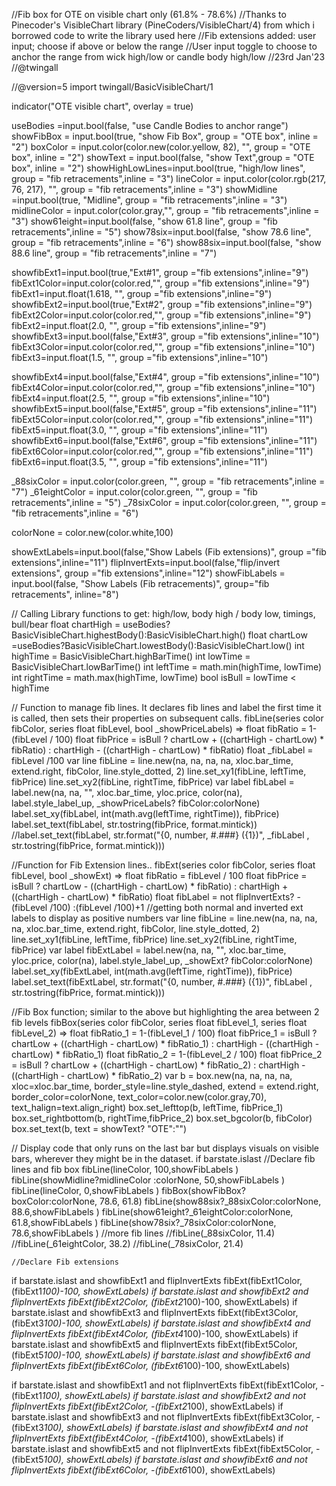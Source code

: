 //Fib box for OTE on visible chart only (61.8% - 78.6%)
//Thanks to Pinecoder's VisibleChart library (PineCoders/VisibleChart/4) from which i borrowed code to write the library used here
//Fib extensions added: user input; choose if above or below the range
//User input toggle to choose to anchor the range from wick high/low or candle body high/low
//23rd Jan'23
//@twingall

//@version=5
import twingall/BasicVisibleChart/1

indicator("OTE visible chart", overlay = true)

useBodies =input.bool(false, "use Candle Bodies to anchor range")
showFibBox = input.bool(true, "show Fib Box", group = "OTE box", inline = "2")
boxColor = input.color(color.new(color.yellow, 82), "", group = "OTE box", inline = "2")
showText = input.bool(false, "show Text",group = "OTE box", inline = "2")
showHighLowLines=input.bool(true, "high/low lines", group = "fib retracements",inline = "3")
lineColor = input.color(color.rgb(217, 76, 217), "", group = "fib retracements",inline = "3")
showMidline =input.bool(true, "Midline", group = "fib retracements",inline = "3")
midlineColor = input.color(color.gray,"", group = "fib retracements",inline = "3")
show61eight=input.bool(false, "show 61.8 line", group = "fib retracements",inline = "5")
show78six=input.bool(false, "show 78.6 line", group = "fib retracements",inline = "6")
show88six=input.bool(false, "show 88.6 line", group = "fib retracements",inline = "7")

showfibExt1=input.bool(true,"Ext#1", group ="fib extensions",inline="9")
fibExt1Color=input.color(color.red,"", group ="fib extensions",inline="9")
fibExt1=input.float(1.618, "", group ="fib extensions",inline="9")
showfibExt2=input.bool(true,"Ext#2", group ="fib extensions",inline="9")
fibExt2Color=input.color(color.red,"", group ="fib extensions",inline="9")
fibExt2=input.float(2.0, "", group ="fib extensions",inline="9")
showfibExt3=input.bool(false,"Ext#3", group ="fib extensions",inline="10")
fibExt3Color=input.color(color.red,"", group ="fib extensions",inline="10")
fibExt3=input.float(1.5, "", group ="fib extensions",inline="10")

showfibExt4=input.bool(false,"Ext#4", group ="fib extensions",inline="10")
fibExt4Color=input.color(color.red,"", group ="fib extensions",inline="10")
fibExt4=input.float(2.5, "", group ="fib extensions",inline="10")
showfibExt5=input.bool(false,"Ext#5", group ="fib extensions",inline="11")
fibExt5Color=input.color(color.red,"", group ="fib extensions",inline="11")
fibExt5=input.float(3.0, "", group ="fib extensions",inline="11")
showfibExt6=input.bool(false,"Ext#6", group ="fib extensions",inline="11")
fibExt6Color=input.color(color.red,"", group ="fib extensions",inline="11")
fibExt6=input.float(3.5, "", group ="fib extensions",inline="11")

_88sixColor = input.color(color.green, "", group = "fib retracements",inline = "7")
_61eightColor = input.color(color.green, "", group = "fib retracements",inline = "5")
_78sixColor = input.color(color.green, "", group = "fib retracements",inline = "6")



colorNone = color.new(color.white,100)

showExtLabels=input.bool(false,"Show Labels (Fib extensions)", group ="fib extensions",inline="11")
flipInvertExts=input.bool(false,"flip/invert extensions", group ="fib extensions",inline="12")
showFibLabels = input.bool(false, "Show Labels (Fib retracements)", group="fib retracements", inline="8")

// Calling Library functions to get: high/low, body high / body low, timings, bull/bear
float chartHigh  = useBodies? BasicVisibleChart.highestBody():BasicVisibleChart.high()
float chartLow   =useBodies?BasicVisibleChart.lowestBody():BasicVisibleChart.low()
int   highTime   = BasicVisibleChart.highBarTime()
int   lowTime    = BasicVisibleChart.lowBarTime()
int   leftTime   = math.min(highTime, lowTime)
int   rightTime  = math.max(highTime, lowTime)
bool  isBull     = lowTime < highTime

// Function to manage fib lines. It declares fib lines and label the first time it is called, then sets their properties on subsequent calls. 
fibLine(series color fibColor, series float fibLevel, bool _showPriceLabels) => 
    float fibRatio = 1-(fibLevel / 100)
    float fibPrice = isBull ? chartLow  + ((chartHigh - chartLow) * fibRatio) : 
                              chartHigh - ((chartHigh - chartLow) * fibRatio)
    float _fibLabel = fibLevel /100
    var line  fibLine  =  line.new(na, na, na, na, xloc.bar_time, extend.right, fibColor,  line.style_dotted,  2)
    line.set_xy1(fibLine,  leftTime,  fibPrice)
    line.set_xy2(fibLine,  rightTime, fibPrice)
    var label fibLabel = label.new(na, na, "",     xloc.bar_time, yloc.price,  color(na), label.style_label_up, _showPriceLabels? fibColor:colorNone)
    label.set_xy(fibLabel, int(math.avg(leftTime, rightTime)), fibPrice)
    label.set_text(fibLabel, str.tostring(fibPrice, format.mintick))
    //label.set_text(fibLabel, str.format("{0, number, #.###} ({1})", _fibLabel , str.tostring(fibPrice, format.mintick)))

//Function for Fib Extension lines..
fibExt(series color fibColor, series float fibLevel,  bool _showExt) => 
    float fibRatio = fibLevel / 100
    float fibPrice = isBull ? chartLow  - ((chartHigh - chartLow) * fibRatio) : 
                              chartHigh + ((chartHigh - chartLow) * fibRatio)
    float fibLabel = not flipInvertExts? -(fibLevel /100) :(fibLevel /100)+1  //getting both normal and inverted ext labels to display as positive numbers
    var line  fibLine  =  line.new(na, na, na, na, xloc.bar_time, extend.right, fibColor,  line.style_dotted,  2)
    line.set_xy1(fibLine,  leftTime,  fibPrice)
    line.set_xy2(fibLine,  rightTime, fibPrice)
    var label fibExtLabel = label.new(na, na, "",     xloc.bar_time, yloc.price,  color(na), label.style_label_up, _showExt? fibColor:colorNone)
    label.set_xy(fibExtLabel, int(math.avg(leftTime, rightTime)), fibPrice)
    label.set_text(fibExtLabel, str.format("{0, number, #.###} ({1})", fibLabel , str.tostring(fibPrice, format.mintick)))

//Fib Box function; similar to the above but highlighting the area between 2 fib levels
fibBox(series color fibColor, series float fibLevel_1, series float fibLevel_2) =>
    float fibRatio_1 = 1-(fibLevel_1 / 100)
    float fibPrice_1 = isBull ? chartLow  + ((chartHigh - chartLow) * fibRatio_1) : chartHigh - ((chartHigh - chartLow) * fibRatio_1)
    float fibRatio_2 = 1-(fibLevel_2 / 100)
    float fibPrice_2 = isBull ? chartLow  + ((chartHigh - chartLow) * fibRatio_2) : chartHigh - ((chartHigh - chartLow) * fibRatio_2)
    var b = box.new(na, na, na, na, xloc=xloc.bar_time, border_style=line.style_dashed, extend = extend.right, border_color=colorNone, text_color=color.new(color.gray,70), text_halign=text.align_right)
    box.set_lefttop(b, leftTime, fibPrice_1)
    box.set_rightbottom(b, rightTime,fibPrice_2)
    box.set_bgcolor(b,  fibColor)
    box.set_text(b, text = showText? "OTE":"")
    
// Display code that only runs on the last bar but displays visuals on visible bars, wherever they might be in the dataset.
if barstate.islast
    //Declare fib lines and fib box
    fibLine(lineColor,  100,showFibLabels )
    fibLine(showMidline?midlineColor :colorNone, 50,showFibLabels )
    fibLine(lineColor,  0,showFibLabels )
    fibBox(showFibBox?boxColor:colorNone, 78.6, 61.8)
    fibLine(show88six?_88sixColor:colorNone, 88.6,showFibLabels )
    fibLine(show61eight?_61eightColor:colorNone, 61.8,showFibLabels )
    fibLine(show78six?_78sixColor:colorNone, 78.6,showFibLabels )
        //more fib lines
    //fibLine(_88sixColor, 11.4)
    //fibLine(_61eightColor, 38.2)
    //fibLine(_78sixColor, 21.4)

    //Declare Fib extensions
if barstate.islast and showfibExt1 and flipInvertExts
    fibExt(fibExt1Color, (fibExt1*100)-100, showExtLabels)
if barstate.islast and showfibExt2 and flipInvertExts
    fibExt(fibExt2Color, (fibExt2*100)-100, showExtLabels)
if barstate.islast and showfibExt3 and flipInvertExts
    fibExt(fibExt3Color, (fibExt3*100)-100, showExtLabels)
if barstate.islast and showfibExt4 and flipInvertExts
    fibExt(fibExt4Color, (fibExt4*100)-100, showExtLabels)
if barstate.islast and showfibExt5 and flipInvertExts
    fibExt(fibExt5Color, (fibExt5*100)-100, showExtLabels)
if barstate.islast and showfibExt6 and flipInvertExts
    fibExt(fibExt6Color, (fibExt6*100)-100, showExtLabels)

if barstate.islast and showfibExt1 and not flipInvertExts
    fibExt(fibExt1Color, -(fibExt1*100), showExtLabels)
if barstate.islast and showfibExt2 and not flipInvertExts
    fibExt(fibExt2Color, -(fibExt2*100), showExtLabels)
if barstate.islast and showfibExt3 and not flipInvertExts
    fibExt(fibExt3Color, -(fibExt3*100), showExtLabels)
if barstate.islast and showfibExt4 and not flipInvertExts
    fibExt(fibExt4Color, -(fibExt4*100), showExtLabels)
if barstate.islast and showfibExt5 and not flipInvertExts
    fibExt(fibExt5Color, -(fibExt5*100), showExtLabels)
if barstate.islast and showfibExt6 and not flipInvertExts
    fibExt(fibExt6Color, -(fibExt6*100), showExtLabels)